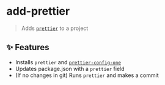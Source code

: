 # add-prettier

> Adds [`prettier`](https://github.com/prettier/prettier) to a project

## :sparkles: Features

 - Installs `prettier` and [`prettier-config-one`](https://github.com/sajmoni/prettier-config-one)
 - Updates package.json with a `prettier` field
 - (If no changes in git) Runs `prettier` and makes a commit
 
